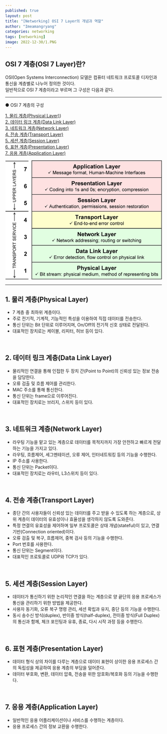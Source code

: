 ```yaml
---
published: true
layout: post
title: "[Networking] OSI 7 Layer의 개념과 역할"
author: "Imeamangryang"
categories: networking
tags: [networking]
image: 2022-12-30/1.PNG
--- 
```

## OSI 7 계층(OSI 7 Layer)란?
OSI(Open Systems Interconnection) 모델은 컴퓨터 네트워크 프로토콜 디자인과 통신을 계층별로 나누어 정의한 것이다.  
일반적으로 OSI 7 계층이라고 부르며 그 구성은 다음과 같다.  

*** 
● OSI 7 계층의 구성

[1. 물리 계층(Physical Layer)](#1-물리-계층physical-layer))  
[2. 데이터 링크 계층(Data Link Layer)](#2-데이터-링크-계층data-link-layer)  
[3. 네트워크 계층(Network Layer)](#3-네트워크-계층network-layer)  
[4. 전송 계층(Transport Layer)](#4-전송-계층transport-layer)  
[5. 세션 계층(Session Layer)](#5-세션-계층session-layer)  
[6. 표현 계층(Presentation Layer)](#6-표현-계층presentation-layer)  
[7. 응용 계층(Application Layer)](#7-응용-계층application-layer)  

![](/assets/img/2022-12-30/2.PNG)

***

## 1. 물리 계층(Physical Layer)  
- 7 계층 중 최하위 계층이다.
- 주로 전기적, 기계적, 기능적인 특성을 이용하여 직접 데이터를 전송한다.
- 통신 단위는 Bit 단위로 이루어지며, On/Off의 전기적 신호 상태로 전달된다.
- 대표적인 장치로는 케이블, 리피터, 허브 등이 있다.

<br/>

## 2. 데이터 링크 계층(Data Link Layer)
- 물리적인 연결을 통해 인접한 두 장치 간(Point to Point)의 신뢰성 있는 정보 전송을 담당한다.
- 오류 검출 및 흐름 제어를 관리한다.
- MAC 주소를 통해 통신한다.
- 통신 단위는 frame으로 이루어진다.
- 대표적인 장치로는 브리지, 스위치 등이 있다.

<br/>

## 3. 네트워크 계층(Network Layer)
- 라우팅 기능을 맡고 있는 계층으로 데이터를 목적지까지 가장 안전하고 빠르게 전달하는 기능을 가지고 있다.
- 라우팅, 흐름제어, 세그멘테이션, 오류 제어, 인터네트워킹 등의 기능을 수행한다.
- IP 주소를 사용한다.
- 통신 단위는 Packet이다.
- 대표적인 장치로는 라우터, L3스위치 등이 있다.

<br/>

## 4. 전송 계층(Transport Layer)
- 종단 간의 사용자들이 신뢰성 있는 데이터를 주고 받을 수 있도록 하는 계층으로, 상위 계층이 데이터의 유효성이나 효율성을 생각하지 않도록 도와준다.
- 특정 연결의 유효성을 제어하며 일부 프로토콜은 상태 개념(stateful)이 있고, 연결 기반(Connection oriented)이다.
- 오류 검출 및 복구, 흐름제어, 중복 검사 등의 기능을 수행한다.
- Port 번호를 사용한다.
- 통신 단위는 Segment이다.
- 대표적인 프로토콜로 UDP와 TCP가 있다.

<br/>

## 5. 세션 계층(Session Layer)
- 데이터가 통신하기 위한 논리적인 연결을 하는 계층으로 양 끝단의 응용 프로세스가 통신을 관리하기 위한 방법을 제공한다.
- 사용자 동기화, 오류 복구 명령 관리, 세션 확립과 유지, 중단 등의 기능을 수행한다.
- 동시 송수신 방식(duplex), 반이중 방식(half-duplex), 전이중 방식(Full Duplex)의 통신과 함께, 체크 포인팅과 유휴, 종료, 다시 시작 과정 등을 수행한다.

<br/>

## 6. 표현 계층(Presentation Layer)
- 데이터 형식 상의 차이를 다루는 계층으로 데이터 표현이 상이한 응용 프로세스 간의 독립성을 제공하여 응용 계층의 부담을 덜어준다.
- 데이터 부호화, 변환, 데이터 압축, 전송을 위한 암호화/복호화 등의 기능을 수행한다.

<br/>

## 7. 응용 계층(Application Layer)
- 일반적인 응용 어플리케이션이나 서비스를 수행하는 계층이다.
- 응용 프로세스 간의 정보 교환을 수행한다.

